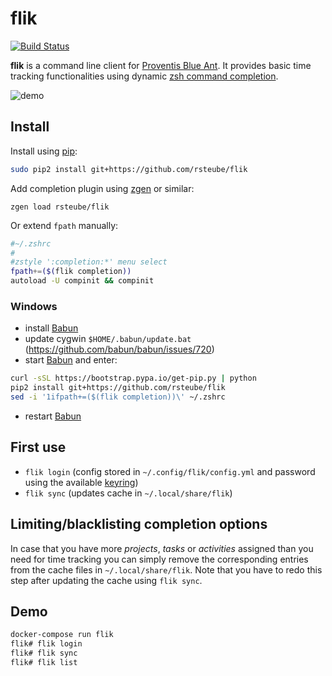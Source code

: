 # flik

[![Build Status](https://travis-ci.org/rsteube/flik.svg?branch=master)](https://travis-ci.org/rsteube/flik)

**flik** is a command line client for [Proventis Blue Ant](https://www.proventis.net/de/). It provides basic time tracking functionalities using dynamic [zsh command completion](https://github.com/zsh-users/zsh-completions/blob/master/zsh-completions-howto.org).

![demo](demo.gif)

## Install

Install using [pip](https://pip.pypa.io/en/stable/):
```sh
sudo pip2 install git+https://github.com/rsteube/flik
```

Add completion plugin using [zgen](https://github.com/tarjoilija/zgen) or similar:
```
zgen load rsteube/flik
```

Or extend `fpath` manually:
```sh
#~/.zshrc
#
#zstyle ':completion:*' menu select
fpath+=($(flik completion))
autoload -U compinit && compinit
```

### Windows

- install [Babun]
- update cygwin `$HOME/.babun/update.bat` (https://github.com/babun/babun/issues/720)
- start [Babun] and enter:

```bash
curl -sSL https://bootstrap.pypa.io/get-pip.py | python
pip2 install git+https://github.com/rsteube/flik
sed -i '1ifpath+=($(flik completion))\' ~/.zshrc
```
- restart [Babun]

## First use

- `flik login` (config stored in `~/.config/flik/config.yml` and password using the available [keyring](https://github.com/jaraco/keyring/))
- `flik sync` (updates cache in `~/.local/share/flik`)

## Limiting/blacklisting completion options
In case that you have more _projects_, _tasks_ or _activities_ assigned than you need for time tracking you can simply remove the corresponding entries from the cache files in `~/.local/share/flik`. Note that you have to redo this step after updating the cache using `flik sync`.

## Demo

```sh
docker-compose run flik
flik# flik login
flik# flik sync
flik# flik list
```

[Babun]:https://babun.github.io/
